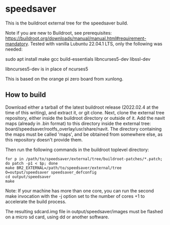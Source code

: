 # speedsaver #

This is the buildroot external tree for the speedsaver build.

Note if you are new to Buildroot, see prerequisites: https://buildroot.org/downloads/manual/manual.html#requirement-mandatory. Tested with vanilla Lubuntu 22.04.1 LTS, only the following was needed:

sudo apt install make gcc build-essentials libncurses5-dev libssl-dev

libncurses5-dev is in place of ncurses5

This is based on the orange pi zero board from xunlong.

## How to build ##

Download either a tarball of the latest buildroot release (2022.02.4 at the time of this writing), and extract it, or git  clone.
Next, clone the external tree repository, either inside the buildroot directory or outside of it.
Add the navit maps (already in .bin format) to this directory inside the external tree: board/speedsaver/rootfs_overlay/usr/share/navit. The directory containing the maps must be called 'maps', and be obtained from somewhere else, as this repository doesn't provide them.

Then run the following commands in the buildroot toplevel directory:

```
for p in /path/to/speedsaver/external/tree/buildroot-patches/*.patch; do patch -p1 < $p; done
make BR2_EXTERNAL=/path/to/speedsaver/external/tree O=output/speedsaver speedsaver_defconfig
cd output/speedsaver
make
```

Note: If your machine has more than one core, you can run the second make invocation with the -j option set to the number of cores +1 to accelerate the build process.

The resulting sdcard.img file in output/speedsaver/images must be flashed on a micro sd card, using dd or another software.
